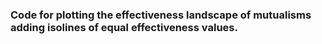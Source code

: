 ### Code for plotting the effectiveness landscape of mutualisms adding isolines of equal effectiveness values.